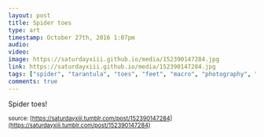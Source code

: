 ```yaml
---
layout: post
title: Spider toes
type: art
timestamp: October 27th, 2016 1:07pm
audio: 
video: 
image: https://saturdayxiii.github.io/media/152390147284.jpg
link: https://saturdayxiii.github.io/media/152390147284.jpg
tags: ["spider", "tarantula", "toes", "feet", "macro", "photography", "showcase", "art"]
comments: true
---
```

Spider toes!
 
  
<small>source: [https://saturdayxiii.tumblr.com/post/152390147284](https://saturdayxiii.tumblr.com/post/152390147284)</small>